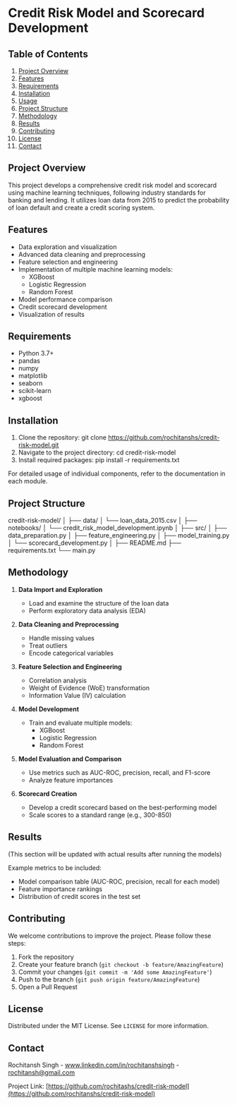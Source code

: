 # Credit Risk Model and Scorecard Development

## Table of Contents
1. [Project Overview](#project-overview)
2. [Features](#features)
3. [Requirements](#requirements)
4. [Installation](#installation)
5. [Usage](#usage)
6. [Project Structure](#project-structure)
7. [Methodology](#methodology)
8. [Results](#results)
9. [Contributing](#contributing)
10. [License](#license)
11. [Contact](#contact)

## Project Overview

This project develops a comprehensive credit risk model and scorecard using machine learning techniques, following industry standards for banking and lending. It utilizes loan data from 2015 to predict the probability of loan default and create a credit scoring system.

## Features

- Data exploration and visualization
- Advanced data cleaning and preprocessing
- Feature selection and engineering
- Implementation of multiple machine learning models:
  - XGBoost
  - Logistic Regression
  - Random Forest
- Model performance comparison
- Credit scorecard development
- Visualization of results

## Requirements

- Python 3.7+
- pandas
- numpy      
- matplotlib
- seaborn
- scikit-learn
- xgboost

## Installation

1. Clone the repository: git clone https://github.com/rochitanshs/credit-risk-model.git
2. Navigate to the project directory: cd credit-risk-model
3. Install required packages: pip install -r requirements.txt

For detailed usage of individual components, refer to the documentation in each module.

## Project Structure
credit-risk-model/
│
├── data/
│   └── loan_data_2015.csv
│
├── notebooks/
│   └── credit_risk_model_development.ipynb
│
├── src/
│   ├── data_preparation.py
│   ├── feature_engineering.py
│   ├── model_training.py
│   └── scorecard_development.py
│
├── README.md
├── requirements.txt
└── main.py

## Methodology

1. **Data Import and Exploration**
   - Load and examine the structure of the loan data
   - Perform exploratory data analysis (EDA)

2. **Data Cleaning and Preprocessing**
   - Handle missing values
   - Treat outliers
   - Encode categorical variables

3. **Feature Selection and Engineering**
   - Correlation analysis
   - Weight of Evidence (WoE) transformation
   - Information Value (IV) calculation

4. **Model Development**
   - Train and evaluate multiple models:
     - XGBoost
     - Logistic Regression
     - Random Forest

5. **Model Evaluation and Comparison**
   - Use metrics such as AUC-ROC, precision, recall, and F1-score
   - Analyze feature importances

6. **Scorecard Creation**
   - Develop a credit scorecard based on the best-performing model
   - Scale scores to a standard range (e.g., 300-850)

## Results

(This section will be updated with actual results after running the models)

Example metrics to be included:
- Model comparison table (AUC-ROC, precision, recall for each model)
- Feature importance rankings
- Distribution of credit scores in the test set

## Contributing

We welcome contributions to improve the project. Please follow these steps:

1. Fork the repository
2. Create your feature branch (`git checkout -b feature/AmazingFeature`)
3. Commit your changes (`git commit -m 'Add some AmazingFeature'`)
4. Push to the branch (`git push origin feature/AmazingFeature`)
5. Open a Pull Request

## License

Distributed under the MIT License. See `LICENSE` for more information.

## Contact

Rochitansh Singh - www.linkedin.com/in/rochitanshsingh - rochitansh@gmail.com

Project Link: [https://github.com/rochitashs/credit-risk-model](https://github.com/rochitanshs/credit-risk-model)
